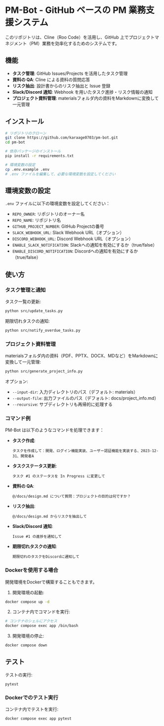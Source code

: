 # PM-Bot - GitHub ベースの PM 業務支援システム

このリポジトリは、Cline（Roo Code）を活用し、GitHub 上でプロジェクトマネジメント（PM）業務を効率化するためのシステムです。

## 機能

- **タスク管理**: GitHub Issues/Projects を活用したタスク管理
- **資料の QA**: Cline による資料の質問応答
- **リスク抽出**: 設計書からのリスク抽出と Issue 登録
- **Slack/Discord 通知**: Webhook を用いたタスク進捗・リスク情報の通知
- **プロジェクト資料管理**: materialsフォルダ内の資料をMarkdownに変換して一元管理

## インストール

```bash
# リポジトリのクローン
git clone https://github.com/karaage0703/pm-bot.git
cd pm-bot

# 依存パッケージのインストール
pip install -r requirements.txt

# 環境変数の設定
cp .env.example .env
# .env ファイルを編集して、必要な環境変数を設定してください
```

## 環境変数の設定

`.env` ファイルに以下の環境変数を設定してください：

- `REPO_OWNER`: リポジトリのオーナー名
- `REPO_NAME`: リポジトリ名
- `GITHUB_PROJECT_NUMBER`: GitHub Projectの番号
- `SLACK_WEBHOOK_URL`: Slack Webhook URL（オプション）
- `DISCORD_WEBHOOK_URL`: Discord Webhook URL（オプション）
- `ENABLE_SLACK_NOTIFICATION`: Slackへの通知を有効にするか（true/false）
- `ENABLE_DISCORD_NOTIFICATION`: Discordへの通知を有効にするか（true/false）

## 使い方

### タスク管理と通知

タスク一覧の更新:

```bash
python src/update_tasks.py
```

期限切れタスクの通知:

```bash
python src/notify_overdue_tasks.py
```

### プロジェクト資料管理

materialsフォルダ内の資料（PDF、PPTX、DOCX、MDなど）をMarkdownに変換して一元管理:

```bash
python src/generate_project_info.py
```

オプション:
- `--input-dir`: 入力ディレクトリのパス（デフォルト: materials）
- `--output-file`: 出力ファイルのパス（デフォルト: docs/project_info.md）
- `--recursive`: サブディレクトリも再帰的に処理する

### コマンド例

PM-Bot は以下のようなコマンドを処理できます：

- **タスク作成**:
  ```
  タスクを作成して：開発、ログイン機能実装、ユーザー認証機能を実装する、2023-12-31、開発者A
  ```

- **タスクステータス更新**:
  ```
  タスク #1 のステータスを In Progress に変更して
  ```

- **資料の QA**:
  ```
  @/docs/design.md について質問：プロジェクトの目的は何ですか？
  ```

- **リスク抽出**:
  ```
  @/docs/design.md からリスクを抽出して
  ```

- **Slack/Discord 通知**:
  ```
  Issue #1 の進捗を通知して
  ```

- **期限切れタスクの通知**:
  ```
  期限切れのタスクをDiscordに通知して
  ```

### Dockerを使用する場合

開発環境をDockerで構築することもできます。

1. 開発環境の起動:

```bash
docker compose up -d
```

2. コンテナ内でコマンドを実行:

```bash
# コンテナのシェルにアクセス
docker compose exec app /bin/bash
```

3. 開発環境の停止:

```bash
docker compose down
```

## テスト

テストの実行:

    pytest

### Dockerでのテスト実行

コンテナ内でテストを実行:

```bash
docker compose exec app pytest
